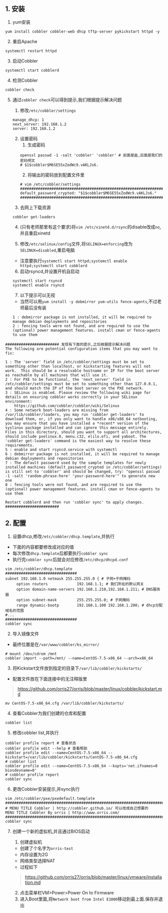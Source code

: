 ## 1. 安装
1. yum安装
```
yum install cobbler cobbler-web dhcp tftp-server pykickstart httpd -y
```


2. 重启Apache
```
systemctl restart httpd
```

3. 启动Cobbler
```
systemctl start cobblerd
```
4. 检测Cobbler
```
cobbler check
```
5. 通过`cobbler check`可以得到提示,我们根据提示解决问题
    1. 修改`/etc/cobbler/settings`
    ```
    manage_dhcp: 1
    next_server: 192.168.1.2
    server: 192.168.1.2
    ```
    2. 设置密码
        1. 生成密码
        ```
        openssl passwd -1 -salt 'cobbler' 'cobbler' # 前面是盐,后面是我们的密码明文
        # $1$cobbler$M6SE55xZodWc9.vAKLJs6.
        ```
        2. 将输出的密码放到配置文件里
        ```
        # vim /etc/cobbler/settings
        ######################################################################
        default_password_crypted: "$1$cobbler$M6SE55xZodWc9.vAKLJs6."
        ######################################################################
        ```
    3. 去网上下载资源
    ```
    cobbler get-loaders
    ```
    4. (只有老师那里有这个要求)将`vim /etc/xinetd.d/rsync`的disable改成`no`,并且重启xinetd
    
    5. 修改`/etc/selinux/config`文件,将`SELINUX=enforcing`改为`SELINUX=disabled`,重启电脑
    + 注意要执行`systemctl start httpd;systemctl enable httpd;systemctl start cobblerd`
    
    6. 启动rsyncd,并设置开机自启动
    ```
    systemctl start rsyncd
    systemctl enable rsyncd
    ```
    
    7. 以下提示可以无视
    + 当然可以用`yum install -y debmirror yum-utils fence-agents`,不过老师最后没有装
    ```
    1 : debmirror package is not installed, it will be required to manage debian deployments and repositories
    2 : fencing tools were not found, and are required to use the (optional) power management features. install cman or fence-agents to use them
    ```
    
    
```
######################## 发现有下面的提示,之后根据提示解决问题
The following are potential configuration items that you may want to fix:

1 : The 'server' field in /etc/cobbler/settings must be set to something other than localhost, or kickstarting features will not work.  This should be a resolvable hostname or IP for the boot server as reachable by all machines that will use it.
2 : For PXE to be functional, the 'next_server' field in /etc/cobbler/settings must be set to something other than 127.0.0.1, and should match the IP of the boot server on the PXE network.
3 : SELinux is enabled. Please review the following wiki page for details on ensuring cobbler works correctly in your SELinux environment:
    https://github.com/cobbler/cobbler/wiki/Selinux
4 : Some network boot-loaders are missing from /var/lib/cobbler/loaders, you may run 'cobbler get-loaders' to download them, or, if you only want to handle x86/x86_64 netbooting, you may ensure that you have installed a *recent* version of the syslinux package installed and can ignore this message entirely.  Files in this directory, should you want to support all architectures, should include pxelinux.0, menu.c32, elilo.efi, and yaboot. The 'cobbler get-loaders' command is the easiest way to resolve these requirements.
5 : enable and start rsyncd.service with systemctl
6 : debmirror package is not installed, it will be required to manage debian deployments and repositories
7 : The default password used by the sample templates for newly installed machines (default_password_crypted in /etc/cobbler/settings) is still set to 'cobbler' and should be changed, try: "openssl passwd -1 -salt 'random-phrase-here' 'your-password-here'" to generate new one
8 : fencing tools were not found, and are required to use the (optional) power management features. install cman or fence-agents to use them

Restart cobblerd and then run 'cobbler sync' to apply changes.
########################
```


## 2. 配置
1. 设置dhcp,修改`/etc/cobbler/dhcp.template`,并执行
+ 下面的内容都要修改成对应的值
+ 每次修改`dhcp.template`后都要执行`cobbler sync`
+ 执行完`cobbler sync`后就会对应修改`/etc/dhcp/dhcpd.conf `
```
vim /etc/cobbler/dhcp.template
################################
subnet 192.168.1.0 netmask 255.255.255.0 { # 子网+子网掩码
     option routers             192.168.1.1; # 我们所在的默认网关
     option domain-name-servers 192.168.1.210,192.168.1.211; # DNS服务器
     option subnet-mask         255.255.255.0; # 子网掩码
     range dynamic-bootp        192.168.1.100 192.168.1.200; # dhcp分配域名的范围
#...
################################
cobbler sync
```

2. 导入镜像文件
+ 最终位置是在`/var/www/cobbler/ks_mirror/`
```
# mount /dev/cdrom /mnt
cobbler import --path=/mnt/ --name=CentOS-7.5-x86_64 --arch=x86_64
```

3. 将Kickstart文件放到指定的目录下`/var/lib/cobbler/kickstarts/`
+ 配置文件放在下面连接中的无注释版里
> https://github.com/orris27/orris/blob/master/linux/cobbler/kickstart.md
```
mv CentOS-7.5-x86_64.cfg /var/lib/cobbler/kickstarts/
```
4. 查看Cobbler为我们创建的仓库和配置
```
cobbler list
```

5. 修改cobbler list,并执行
```
cobbler profile report # 查看状态
cobbler profile edit --help # 查看帮助
cobbler profile edit --name=CentOS-7.5-x86_64 --kickstart=/var/lib/cobbler/kickstarts/CentOS-7.5-x86_64.cfg
# cobbler list
cobbler profile edit --name=CentOS-7.5-x86_64 --kopts='net.ifnames=0 biosdevname=0'
# cobbler profile report
cobbler sync
```

6. 更改Cobbler安装提示,并sync执行
```
vim /etc/cobbler/pxe/pxedefault.template
##########################################################################
# MENU TITLE Cobbler | http://cobbler.github.io/ 可以改成自己想要的
MENU TITLE Cobbler By orris | http://www.orris.com/
##########################################################################
cobbler sync
```
7. 创建一个新的虚拟机,并且通过BIOS启动
    1. 创建虚拟机
    + 创建了个名字为`orris-test`
    + 内存设置为2G
    + 网络类型选择NAT
    + 过程如下
    > https://github.com/orris27/orris/blob/master/linux/vmware/installation.md

    2. 点击菜单栏VM>Power>Power On to Firmware
    3. 进入Boot里面,将`Network boot from Intel E1000`移动到最上面.保存并退出

